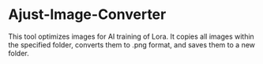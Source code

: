 # Ajust-Image-Converter
This tool optimizes images for AI training of Lora. It copies all images within the specified folder, converts them to .png format, and saves them to a new folder.
